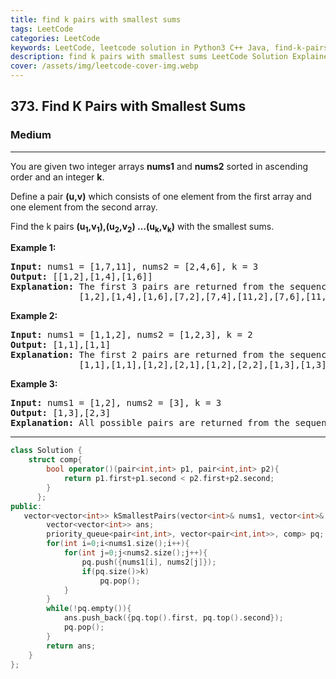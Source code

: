 ```yaml
---
title: find k pairs with smallest sums
tags: LeetCode
categories: LeetCode
keywords: LeetCode, leetcode solution in Python3 C++ Java, find-k-pairs-with-smallest-sums solution
description: find k pairs with smallest sums LeetCode Solution Explained
cover: /assets/img/leetcode-cover-img.webp
---
```





<h2>373. Find K Pairs with Smallest Sums</h2><h3>Medium</h3><hr><div><p>You are given two integer arrays <b>nums1</b> and <b>nums2</b> sorted in ascending order and an integer <b>k</b>.</p>

<p>Define a pair <b>(u,v)</b> which consists of one element from the first array and one element from the second array.</p>

<p>Find the k pairs <b>(u<sub>1</sub>,v<sub>1</sub>),(u<sub>2</sub>,v<sub>2</sub>) ...(u<sub>k</sub>,v<sub>k</sub>)</b> with the smallest sums.</p>

<p><strong>Example 1:</strong></p>

<pre><strong>Input: </strong>nums1 = <span id="example-input-1-1">[1,7,11]</span>, nums2 = <span id="example-input-1-2">[2,4,6]</span>, k = <span id="example-input-1-3">3</span>
<strong>Output: </strong><span id="example-output-1">[[1,2],[1,4],[1,6]] 
<strong>Explanation: </strong></span>The first 3 pairs are returned from the sequence: 
&nbsp;            [1,2],[1,4],[1,6],[7,2],[7,4],[11,2],[7,6],[11,4],[11,6]</pre>

<p><strong>Example 2:</strong></p>

<pre><strong>Input: </strong>nums1 = [1,1,2], nums2 = [1,2,3], k = 2
<strong>Output: </strong>[1,1],[1,1]<span>
<strong>Explanation: </strong></span>The first 2 pairs are returned from the sequence: 
&nbsp;            [1,1],[1,1],[1,2],[2,1],[1,2],[2,2],[1,3],[1,3],[2,3]</pre>

<p><strong>Example 3:</strong></p>

<pre><strong>Input: </strong>nums1 = [1,2], nums2 = [3], k = 3
<strong>Output: </strong>[1,3],[2,3]<span>
<strong>Explanation: </strong></span>All possible pairs are returned from the sequence: [1,3],[2,3]
</pre>
</div>

---




```cpp
class Solution {
    struct comp{
        bool operator()(pair<int,int> p1, pair<int,int> p2){
            return p1.first+p1.second < p2.first+p2.second;
        }
      };
public:
   vector<vector<int>> kSmallestPairs(vector<int>& nums1, vector<int>& nums2, int k) {
        vector<vector<int>> ans;
        priority_queue<pair<int,int>, vector<pair<int,int>>, comp> pq;
        for(int i=0;i<nums1.size();i++){
            for(int j=0;j<nums2.size();j++){
                pq.push({nums1[i], nums2[j]});
                if(pq.size()>k)
                    pq.pop();
            }
        }
        while(!pq.empty()){
            ans.push_back({pq.top().first, pq.top().second});
            pq.pop();
        }
        return ans;
    }
};
```
